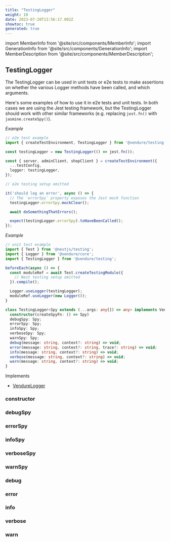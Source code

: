 ```yaml
---
title: "TestingLogger"
weight: 10
date: 2023-07-20T13:56:17.092Z
showtoc: true
generated: true
---
```

<!-- This file was generated from the Vendure source. Do not modify. Instead, re-run the "docs:build" script -->
import MemberInfo from '@site/src/components/MemberInfo';
import GenerationInfo from '@site/src/components/GenerationInfo';
import MemberDescription from '@site/src/components/MemberDescription';


## TestingLogger

<GenerationInfo sourceFile="packages/testing/src/testing-logger.ts" sourceLine="55" packageName="@vendure/testing" />

The TestingLogger can be used in unit tests or e2e tests to make assertions on whether the various
Logger methods have been called, and which arguments.

Here's some examples of how to use it in e2e tests and unit tests. In both cases we are using
the Jest testing framework, but the TestingLogger should work with other similar frameworks
(e.g. replacing `jest.fn()` with `jasmine.createSpy()`).

*Example*

```TypeScript
// e2e test example
import { createTestEnvironment, TestingLogger } from '@vendure/testing';

const testingLogger = new TestingLogger(() => jest.fn());

const { server, adminClient, shopClient } = createTestEnvironment({
  ...testConfig,
  logger: testingLogger,
});

// e2e testing setup omitted

it('should log an error', async () => {
  // The `errorSpy` property exposes the Jest mock function
  testingLogger.errorSpy.mockClear();

  await doSomethingThatErrors();

  expect(testingLogger.errorSpy).toHaveBeenCalled();
});
```

*Example*

```TypeScript
// unit test example
import { Test } from '@nestjs/testing';
import { Logger } from '@vendure/core';
import { TestingLogger } from '@vendure/testing';

beforeEach(async () => {
  const moduleRef = await Test.createTestingModule({
    // Nest testing setup omitted
  }).compile();

  Logger.useLogger(testingLogger);
  moduleRef.useLogger(new Logger());
}
```

```ts title="Signature"
class TestingLogger<Spy extends (...args: any[]) => any> implements VendureLogger {
  constructor(createSpyFn: () => Spy)
  debugSpy: Spy;
  errorSpy: Spy;
  infoSpy: Spy;
  verboseSpy: Spy;
  warnSpy: Spy;
  debug(message: string, context?: string) => void;
  error(message: string, context?: string, trace?: string) => void;
  info(message: string, context?: string) => void;
  verbose(message: string, context?: string) => void;
  warn(message: string, context?: string) => void;
}
```
Implements

 * <a href='/typescript-api/logger/vendure-logger#vendurelogger'>VendureLogger</a>



### constructor

<MemberInfo kind="method" type="(createSpyFn: () =&#62; Spy) => TestingLogger"   />


### debugSpy

<MemberInfo kind="property" type="Spy"   />


### errorSpy

<MemberInfo kind="property" type="Spy"   />


### infoSpy

<MemberInfo kind="property" type="Spy"   />


### verboseSpy

<MemberInfo kind="property" type="Spy"   />


### warnSpy

<MemberInfo kind="property" type="Spy"   />


### debug

<MemberInfo kind="method" type="(message: string, context?: string) => void"   />


### error

<MemberInfo kind="method" type="(message: string, context?: string, trace?: string) => void"   />


### info

<MemberInfo kind="method" type="(message: string, context?: string) => void"   />


### verbose

<MemberInfo kind="method" type="(message: string, context?: string) => void"   />


### warn

<MemberInfo kind="method" type="(message: string, context?: string) => void"   />


